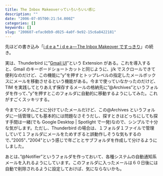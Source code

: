 ```yaml
---
title: The Inbox Makeoverっていろいろいい感じ
description: ""
date: "2006-07-05T00:21:54.000Z"
categories: []
keywords: []
slug: "200607-efac0db9-d025-4a0f-9e92-15c6a8422181"
---
```


先ほどの書き込み「[i d e a \* i d e a — The Inbox Makeover ですっきり](/posts/fbb3dcce-1356-46ee-9621-4f03305a82de/)」の続き。

実は、Thunderbird に”[Gmail UI](http://www.longshot.com/~kmixter/gmailui.html)”という Extension がある。これを導入すると、Gmail のキーボードショートカットと同じように、j/k でスクロールできて便利なのだけど、この機能に”y”を押すとトップレベルの指定したメールボックスにメールを移動させるという機能がある。今まで使っていなかったのだけど、TIM を実践してとりあえず保存するメールの格納先に”@Archives”というフォルダを作って、”y”を押すとこのフォルダに自動的に移動するようにしてみた。これがすごくスッキリする。

今までシステムごとに分けていたメールだけど、この@Archives というフォルダに一括管理しても基本的には問題なさそうだし、探すときはどっちにしても探す手間は一緒(でも Google Desktop | Spotlight で一発)なので、シンプルで十分な気がします。ただし、Thunderbird の場合は、１フォルダ１ファイルで管理していて１フォルダにメールをためすぎると誤動作しそうな気もするので、”2005"、”2004"という感じで年ごととサブフォルダを作成して分けるようにしました。

あとは、”@Notifier”というフォルダを作っておいて、各種システムの自動通知系メールを入れるようにしています。このフォルダに入ったメールは６０日後には自動で削除されるように設定しておけば、気にならないかも。
